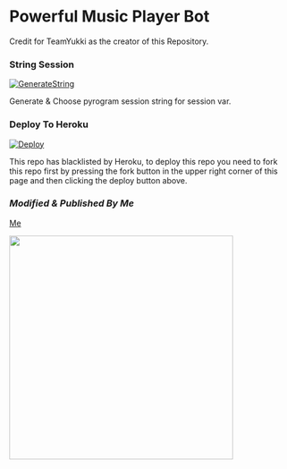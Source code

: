 <h1>Powerful Music Player Bot </h1>


Credit for TeamYukki as the creator of this Repository.

### String Session

[![GenerateString](https://img.shields.io/badge/repl.it-generateString-yellowgreen)](https://replit.com/@levinalab/Session-Generator?lite=1&outputonly=1#main.py)

Generate & Choose pyrogram session string for session var.

### Deploy To Heroku 

[![Deploy](https://www.herokucdn.com/deploy/button.svg)](https://heroku.com/deploy)

This repo has blacklisted by Heroku, to deploy this repo you need to fork this repo first by pressing the fork button in the upper right corner of this page and then clicking the deploy button above.

<h3><i>Modified & Published By Me</i></h3>

[Me](https://github.com/maxsupun)


<img src="https://telegra.ph/file/9307e42446a4cea631bab.jpg" width="400" >
